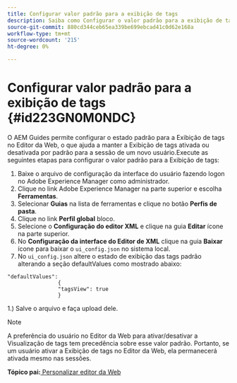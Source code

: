 ```yaml
---
title: Configurar valor padrão para a exibição de tags
description: Saiba como Configurar o valor padrão para a exibição de tags
source-git-commit: 880cd344ceb65ea339be699ebcad41c0d62e168a
workflow-type: tm+mt
source-wordcount: '215'
ht-degree: 0%

---
```


# Configurar valor padrão para a exibição de tags {#id223GN0M0NDC}

O AEM Guides permite configurar o estado padrão para a Exibição de tags no Editor da Web, o que ajuda a manter a Exibição de tags ativada ou desativada por padrão para a sessão de um novo usuário.Execute as seguintes etapas para configurar o valor padrão para a Exibição de tags:

1. Baixe o arquivo de configuração da interface do usuário fazendo logon no Adobe Experience Manager como administrador.
1. Clique no link Adobe Experience Manager na parte superior e escolha **Ferramentas**.
1. Selecionar **Guias** na lista de ferramentas e clique no botão **Perfis de pasta**.
1. Clique no link **Perfil global** bloco.
1. Selecione o **Configuração do editor XML** e clique na guia **Editar** ícone na parte superior.
1. No **Configuração da interface do Editor de XML** clique na guia **Baixar** ícone para baixar o `ui_config.json` no sistema local.
1. No `ui_config.json` altere o estado de exibição das tags padrão alterando a seção defaultValues como mostrado abaixo:

```
"defaultValues":
                {
                "tagsView": true
                }
```

1.) Salve o arquivo e faça upload dele.

>[!NOTE]
>
> A preferência do usuário no Editor da Web para ativar/desativar a Visualização de tags tem precedência sobre esse valor padrão. Portanto, se um usuário ativar a Exibição de tags no Editor da Web, ela permanecerá ativada mesmo nas sessões.

**Tópico pai:**[ Personalizar editor da Web](conf-web-editor.md)
